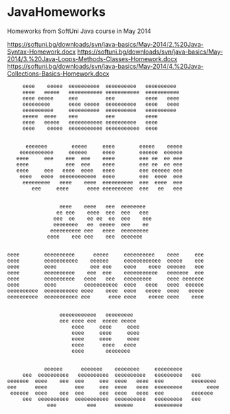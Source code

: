 JavaHomeworks
=============

Homeworks from SoftUni Java course in May 2014 

https://softuni.bg/downloads/svn/java-basics/May-2014/2.%20Java-Syntax-Homework.docx
https://softuni.bg/downloads/svn/java-basics/May-2014/3.%20Java-Loops-Methods-Classes-Homework.docx
https://softuni.bg/downloads/svn/java-basics/May-2014/4.%20Java-Collections-Basics-Homework.docx

         eeee    eeeee  eeeeeeeeee  eeeeeeeeee   eeeeeeeeee  
         eeee   eeeee   eeeeeeeeeee eeeeeeeeeee  eeeeeeeeeee             
         eeee eeeee     eee         eee          eeee   eeee             
         eeeeeeeee      eeee eeeee  eeeeeeeeee   eeee   eeee             
         eeeeeeeeee     eeeeeeeeee  eeeeeeeeee   eeeeeeeeee              
         eeeee  eeee    eee         eee          eeee                    
         eeee   eeeee   eeeeeeeeeee eeeeeeeeee   eeee                    
         eeee    eeeee  eeeeeeeeeee eeeeeeeeeee  eeee                    


          eeeeeee        eeeee     eeee        eeeee    eeeee            
        eeeeeeeeeee     eeeeee     eeee        eeeeee  eeeeee            
       eeee     eee    eee  eee    eeee        eee ee  ee eee            
       eeee            eee  eee    eeee        eee ee  ee eee            
       eeee     eee   eeee  eeee   eeee        eee eeeeee eee            
        eeee   eeee  eeeeeeeeeeee  eeee        eee  eeee  eee            
         eeeeeeeee   eeee    eeee  eeeeeeeeee  eee  eeee  eee            
            eee     eeee      eeee eeeeeeeeee  eee   ee   eee            


                     eeee    eeee   eee  eeeeeeee                        
                    ee eee    eeee  eee  eee   eee                       
                   eee  ee    ee ee  ee  eee    eee                      
                   eeeeeeee   ee  eeeee  eee    ee                       
                  eeeeeeeeee eee   eeee  eeeeeeeee                       
                 eeee    eee eee    eee  eeeeeee                         


    eeee        eeeeeeeeee      eeeee     eeeeeeeeee    eeee     eee       
    eeee        eeeeeeeeeee    eeeeee     eeeeeeeeeeee  eeeee    eee       
    eeee        eeee           eee eee    eeee    eeee  eeeeee   eee       
    eeee        eeeeeeeeee    eee  eee    eeeeeeeeeee   eeeeeee  eee       
    eeee        eeeeeeeeee   eeee   eee   eeeeeeeee     eeee eeeeeee       
    eeee        eeee         eeeeeeeeeee  eeee   eeee   eeee  eeeeee       
    eeeeeeeeee  eeeeeeeeeee eeee    eeee  eeee   eeeee  eeee   eeeee       
    eeeeeeeeee  eeeeeeeeeee eee      eeee eeee    eeeee eeee    eeee       


                     eeeeeeeeeeee   eeeeeeeee                            
                     eee eeee eee  eeeee eeeee                           
                         eeee     eeee     eeee                          
                         eeee     eeee     eeee                          
                         eeee     eeee     eeee                          
                         eeee      eeee   eeee                           
                         eeee       eeeeeeee                              


                eeeeee      eeeeeee    eeeeeeee     eeeeeeeee           
         eee  eeeeeeeeee   eeeeeeeeee  eeeeeeeeee   eeeeeeeee   eee      
    eeeeeee  eeee    eee  eee     eee  eeee   eeee  eee         eeeeeeee 
    eee      eeee         eee     eee  eeee   eeee  eeeeeeeee        eeee
     eeeeee  eeee    eee  eee     eee  eeee   eeee  eee         eeeeeee  
         eee  eeeeeeeeee  eeeeeeeeeee  eeeeeeeeee   eeeeeeeee   eee      
                 eee          eee      eeeeee       eeeeeeeee    

